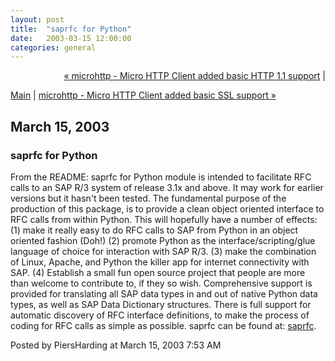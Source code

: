 ```yaml
---
layout: post
title:  "saprfc for Python"
date:   2003-03-15 12:00:00
categories: general
---
```

<p align="right">
<a href="http://www.piersharding.com/blog/archives/2003/02/microhttp_micro_2.html">&laquo; microhttp - Micro HTTP Client added basic HTTP 1.1 support</a> |

<a href="http://www.piersharding.com/blog/">Main</a>
| <a href="http://www.piersharding.com/blog/archives/2003/03/microhttp_micro_3.html">microhttp - Micro HTTP Client added basic SSL support &raquo;</a>

</p>

<h2>March 15, 2003</h2>

<h3>saprfc for Python</h3>

From the README: saprfc for Python module is intended to facilitate
RFC calls to an SAP R/3 system of release 3.1x and above.  It may work for
earlier versions but it hasn't been tested.
The fundamental purpose of the production of this package, is to provide a
clean object oriented interface to RFC calls from within Python.  This will
hopefully have a number of effects:
(1) make it really easy to do RFC calls to SAP from Python in an object
oriented fashion (Doh!)
(2) promote Python as the interface/scripting/glue language of choice for
interaction with SAP R/3.
(3) make the combination of Linux, Apache, and Python the killer app for
internet connectivity with SAP.
(4) Establish a small fun open source project that people are more than
welcome to contribute to, if they so wish.
Comprehensive support is provided for translating all SAP data types in and
out of native Python data types, as well as SAP Data Dictionary structures.
There is full support for automatic discovery of RFC interface definitions, to
make the process of coding for RFC calls as simple as possible.
saprfc can be found at: <a href='http://www.python.org/pypi?%3Aaction=search&name=saprfc&version=&summary=&description=&keywords=&_pypi_hidden=0'>saprfc</a>.

<div id="a000020more"><div id="more">

</div></div>

<p class="posted">Posted by PiersHarding at March 15, 2003  7:53 AM</p>





